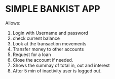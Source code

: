 # SIMPLE BANKIST APP

Allows:

1. Login with Username and password
2. check current balance
3. Look at the transaction movements
4. Transfer money to other accounts
5. Request for a loan
6. Close the account if needed.
7. Shows the summay of total in, out and interest
8. After 5 min of inactivity user is logged out.
